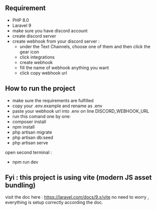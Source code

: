 ## Requirement
- PHP 8.0
- Laravel 9
- make sure you have discord account
- create discord server
- create webhook from your discord server :
    + under the Text Channels, choose one of them and then click the gear icon
    + click integrations
    + create webhook
    + fill the name of webhook anything you want
    + click copy webhook url



## How to run the project

- make sure the requirements are fulfilled
- copy your .env.example and rename as .env
- paste your webhook url into .env on line DISCORD_WEBHOOK_URL
- run this comand one by one:
- composer install
- npm install
- php artisan migrate
- php artisan db:seed
- php artisan serve

open second terminal :
- npm run dev

## Fyi : this project is using vite (modern JS asset bundling)
visit the doc here : https://laravel.com/docs/9.x/vite
no need to worry , everything is setup correctly according the doc. 
